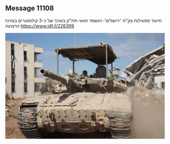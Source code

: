 ## Message 11108

תיעוד מפעילות צק"ח 'ירושלים':
הושמד תוואי תת"ק באורך של כ-3 קילומטרים במרכז הרצועה
https://www.idf.il/226399

![Photo](11108/11108_photo.jpg)
